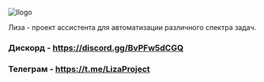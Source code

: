 ![llogo](https://github.com/user-attachments/assets/38513550-dd9b-4d74-b3e5-c76d26277104)

Лиза - проект ассистента для автоматизации различного спектра задач.

### Дискорд - https://discord.gg/BvPFw5dCGQ
### Телеграм - https://t.me/LizaProject
